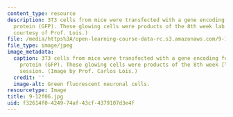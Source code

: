 ```yaml
---
content_type: resource
description: 3T3 cells from mice were transfected with a gene encoding for green fluorescent
  protein (GFP). These glowing cells were products of the 8th week lab session. (Image
  courtesy of Prof. Lois.)
file: /media/https%3A/open-learning-course-data-rc.s3.amazonaws.com/9-12-experimental-molecular-neurobiology-fall-2006/f32614f0424974af43cf4379107d3e4f_9-12f06.jpg
file_type: image/jpeg
image_metadata:
  caption: 3T3 cells from mice were transfected with a gene encoding for green fluorescent
    protein (GFP). These glowing cells were products of the 8th week [lab](pages/labs)
    session. (Image by Prof. Carlos Lois.)
  credit: ''
  image-alt: Green fluorescent neuronal cells.
resourcetype: Image
title: 9-12f06.jpg
uid: f32614f0-4249-74af-43cf-4379107d3e4f
---
```

